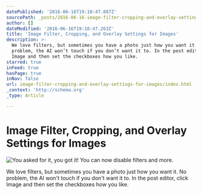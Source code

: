 ```yaml
---
datePublished: '2016-06-16T19:10:47.887Z'
sourcePath: _posts/2016-06-16-image-filter-cropping-and-overlay-settings-for-images.md
author: []
dateModified: '2016-06-16T19:10:47.263Z'
title: 'Image Filter, Cropping, and Overlay Settings for Images'
description: >-
  We love filters, but sometimes you have a photo just how you want it. No
  problem, the AI won’t touch if you don’t want it to. In the post editor, click
  Image and then set the checkboxes how you like.
starred: true
inFeed: true
hasPage: true
inNav: false
url: image-filter-cropping-and-overlay-settings-for-images/index.html
_context: 'http://schema.org'
_type: Article

---
```

# Image Filter, Cropping, and Overlay Settings for Images
![You asked for it, you got it! You can now disable filters and more.](https://the-grid-user-content.s3-us-west-2.amazonaws.com/1b732e14-31b4-457e-b33a-1526484eae79.gif)

We love filters, but sometimes you have a photo just how you want it. No problem, the AI won't touch if you don't want it to. In the post editor, click Image and then set the checkboxes how you like.